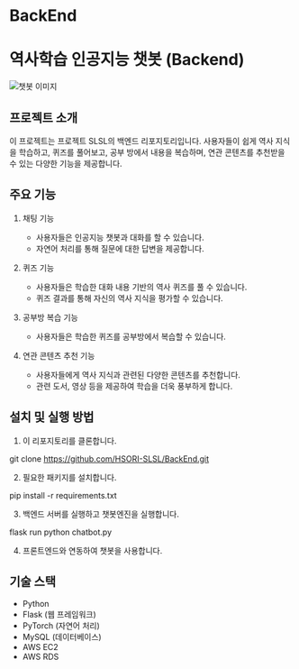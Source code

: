 # BackEnd

# 역사학습 인공지능 챗봇 (Backend)

![챗봇 이미지](챗봇이미지.jpg)

## 프로젝트 소개
이 프로젝트는 프로젝트 SLSL의 백엔드 리포지토리입니다. 사용자들이 쉽게 역사 지식을 학습하고, 퀴즈를 풀어보고, 공부 방에서 내용을 복습하며, 연관 콘텐츠를 추천받을 수 있는 다양한 기능을 제공합니다.

## 주요 기능
1. 채팅 기능
   - 사용자들은 인공지능 챗봇과 대화를 할 수 있습니다.
   - 자연어 처리를 통해 질문에 대한 답변을 제공합니다.

2. 퀴즈 기능
   - 사용자들은 학습한 대화 내용 기반의 역사 퀴즈를 풀 수 있습니다.
   - 퀴즈 결과를 통해 자신의 역사 지식을 평가할 수 있습니다.

3. 공부방 복습 기능
   - 사용자들은 학습한 퀴즈를 공부방에서 복습할 수 있습니다.

4. 연관 콘텐츠 추천 기능
   - 사용자들에게 역사 지식과 관련된 다양한 콘텐츠를 추천합니다.
   - 관련 도서, 영상 등을 제공하여 학습을 더욱 풍부하게 합니다.

## 설치 및 실행 방법
1. 이 리포지토리를 클론합니다.

git clone https://github.com/HSORI-SLSL/BackEnd.git


2. 필요한 패키지를 설치합니다.

pip install -r requirements.txt


3. 백엔드 서버를 실행하고 챗봇엔진을 실행합니다.

flask run
python chatbot.py


4. 프론트엔드와 연동하여 챗봇을 사용합니다.

## 기술 스택
- Python
- Flask (웹 프레임워크)
- PyTorch (자연어 처리)
- MySQL (데이터베이스)
- AWS EC2
- AWS RDS


